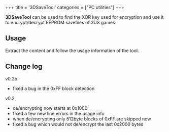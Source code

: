 +++
title = '3DSaveTool'
categories = ["PC utilities"]
+++

**3DSaveTool** can be used to find the XOR key used for encryption and
use it to encrypt/decrypt EEPROM savefiles of 3DS games.

## Usage

Extract the content and follow the usage information of the tool.

## Change log

v0.2b

- fixed a bug in the 0xFF block detection

v0.2

- de/encrypting now starts at 0x1000
- fixed a few new line errors in the usage info
- when de/encrypting only 512byte blocks of 0xFF are skipped now
- fixed a bug which would not de/encrypt the last 0x2000 bytes
